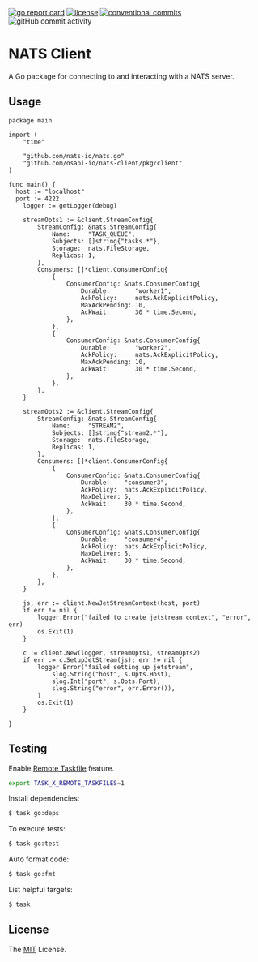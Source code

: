 [![go report card](https://goreportcard.com/badge/github.com/osapi-io/nats-client?style=for-the-badge)](https://goreportcard.com/report/github.com/osapi-io/nats-client)
[![license](https://img.shields.io/badge/license-MIT-brightgreen.svg?style=for-the-badge)](LICENSE)
[![conventional commits](https://img.shields.io/badge/Conventional%20Commits-1.0.0-yellow.svg?style=for-the-badge)](https://conventionalcommits.org)
![gitHub commit activity](https://img.shields.io/github/commit-activity/m/osapi-io/nats-client?style=for-the-badge)

# NATS Client

A Go package for connecting to and interacting with a NATS server.

## Usage

```golang
package main

import (
	"time"

	"github.com/nats-io/nats.go"
	"github.com/osapi-io/nats-client/pkg/client"
)

func main() {
  host := "localhost"
  port := 4222
	logger := getLogger(debug)

	streamOpts1 := &client.StreamConfig{
		StreamConfig: &nats.StreamConfig{
			Name:     "TASK_QUEUE",
			Subjects: []string{"tasks.*"},
			Storage:  nats.FileStorage,
			Replicas: 1,
		},
		Consumers: []*client.ConsumerConfig{
			{
				ConsumerConfig: &nats.ConsumerConfig{
					Durable:       "worker1",
					AckPolicy:     nats.AckExplicitPolicy,
					MaxAckPending: 10,
					AckWait:       30 * time.Second,
				},
			},
			{
				ConsumerConfig: &nats.ConsumerConfig{
					Durable:       "worker2",
					AckPolicy:     nats.AckExplicitPolicy,
					MaxAckPending: 10,
					AckWait:       30 * time.Second,
				},
			},
		},
	}

	streamOpts2 := &client.StreamConfig{
		StreamConfig: &nats.StreamConfig{
			Name:     "STREAM2",
			Subjects: []string{"stream2.*"},
			Storage:  nats.FileStorage,
			Replicas: 1,
		},
		Consumers: []*client.ConsumerConfig{
			{
				ConsumerConfig: &nats.ConsumerConfig{
					Durable:    "consumer3",
					AckPolicy:  nats.AckExplicitPolicy,
					MaxDeliver: 5,
					AckWait:    30 * time.Second,
				},
			},
			{
				ConsumerConfig: &nats.ConsumerConfig{
					Durable:    "consumer4",
					AckPolicy:  nats.AckExplicitPolicy,
					MaxDeliver: 5,
					AckWait:    30 * time.Second,
				},
			},
		},
	}

	js, err := client.NewJetStreamContext(host, port)
	if err != nil {
		logger.Error("failed to create jetstream context", "error", err)
		os.Exit(1)
	}

	c := client.New(logger, streamOpts1, streamOpts2)
	if err := c.SetupJetStream(js); err != nil {
		logger.Error("failed setting up jetstream",
			slog.String("host", s.Opts.Host),
			slog.Int("port", s.Opts.Port),
			slog.String("error", err.Error()),
		)
		os.Exit(1)
	}

}
```

## Testing

Enable [Remote Taskfile][] feature.

```bash
export TASK_X_REMOTE_TASKFILES=1
```

Install dependencies:

```bash
$ task go:deps
```

To execute tests:

```bash
$ task go:test
```

Auto format code:

```bash
$ task go:fmt
```

List helpful targets:

```bash
$ task
```

## License

The [MIT][] License.

[examples]: examples/
[Remote Taskfile]: https://taskfile.dev/experiments/remote-taskfiles/
[MIT]: LICENSE
